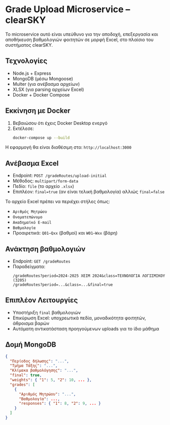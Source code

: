 


# Grade Upload Microservice – clearSKY

Το microservice αυτό είναι υπεύθυνο για την αποδοχή, επεξεργασία και αποθήκευση βαθμολογιών φοιτητών σε μορφή Excel, στο πλαίσιο του συστήματος clearSKY.

## Τεχνολογίες

- Node.js + Express
- MongoDB (μέσω Mongoose)
- Multer (για ανέβασμα αρχείων)
- XLSX (για parsing αρχείων Excel)
- Docker + Docker Compose

## Εκκίνηση με Docker

1. Βεβαιώσου ότι έχεις Docker Desktop ενεργό
2. Εκτέλεσε:
   ```bash
   docker-compose up --build
   ```

Η εφαρμογή θα είναι διαθέσιμη στο: `http://localhost:3000`

## Ανέβασμα Excel

- Endpoint: `POST /gradeRoutes/upload-initial`
- Μέθοδος: `multipart/form-data`
- Πεδίο: `file` (το αρχείο `.xlsx`)
- Επιπλέον: `final=true` (αν είναι τελική βαθμολογία) αλλιώς `final=false`

Το αρχείο Excel πρέπει να περιέχει στήλες όπως:
- `Αριθμός Μητρώου`
- `Ονοματεπώνυμο`
- `Ακαδημαϊκό E-mail`
- `Βαθμολογία`
- Προαιρετικά: `Q01–Qxx` (βαθμοί) και `W01–Wxx` (βάρη)

## Ανάκτηση βαθμολογιών

- Endpoint: `GET /gradeRoutes`
- Παραδείγματα:
  ```
  /gradeRoutes?period=2024-2025 ΧΕΙΜ 2024&class=ΤΕΧΝΟΛΟΓΙΑ ΛΟΓΙΣΜΙΚΟΥ (3205)
  /gradeRoutes?period=...&class=...&final=true
  ```

## Επιπλέον Λειτουργίες

- Υποστήριξη `final` βαθμολογιών
- Επικύρωση Excel: υποχρεωτικά πεδία, μοναδικότητα φοιτητών, άθροισμα βαρών
- Αυτόματη αντικατάσταση προηγούμενων uploads για το ίδιο μάθημα

## Δομή MongoDB

```json
{
  "Περίοδος δήλωσης": "...",
  "Τμήμα Τάξης": "...",
  "Κλίμακα βαθμολόγησης": "...",
  "final": true,
  "weights": { "1": 5, "2": 10, ... },
  "grades": [
    {
      "Αριθμός Μητρώου": "...",
      "Βαθμολογία": ...,
      "responses": { "1": 8, "2": 9, ... }
    }
  ]
}
```